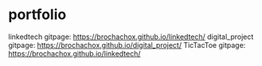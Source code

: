 # portfolio
linkedtech gitpage:
https://brochachox.github.io/linkedtech/
digital_project gitpage:
https://brochachox.github.io/digital_project/
TicTacToe gitpage:
https://brochachox.github.io/linkedtech/
